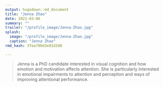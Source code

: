 ```yaml
---
output: hugodown::md_document
title: "Jenna Zhao"
date: 2021-03-06
summary: ""
trailer: "/profile_image/Jenna-Zhao.jpg"
splash:
  image: "/profile_image/Jenna-Zhao.jpg"
  caption: "Jenna Zhao"
rmd_hash: 3fea700d3e81d3d8

---
```


> Jenna is a PhD candidate interested in visual cognition and how emotion and motivation affects attention. She is particularly interested in emotional impairments to attention and perception and ways of improving attentional performance.

